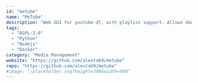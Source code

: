 ```yaml
---
id: "metube"
name: "MeTube"
description: "Web GUI for youtube-dl, with playlist support. Allows downloading videos from dozens of websites."
tags:
  - "AGPL-3.0"
  - "Python"
  - "Nodejs"
  - "Docker"
category: "Media Management"
website: "https://github.com/alexta69/metube"
repo: "https://github.com/alexta69/metube"
#image: "/placeholder.svg?height=300&width=400"
---
```


